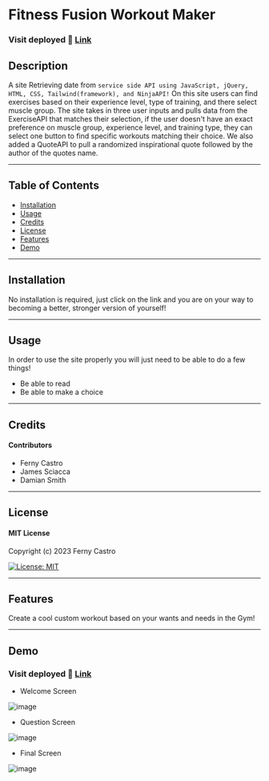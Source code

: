 # Fitness Fusion Workout Maker

### Visit deployed 🔗 [Link](https://fernycastro8.github.io/fitness-fusion-workout-maker/)

## Description

A site Retrieving date from ``service side API using JavaScript, jQuery, HTML, CSS, Tailwind(framework), and NinjaAPI!``
On this site users can find exercises based on their experience level, type of training, and there select muscle group. The site takes in three user inputs and pulls data from the ExerciseAPI that matches their selection, if the user doesn't have an exact preference on muscle group, experience level, and training type, they can select one button to find specific workouts matching their choice. We also added a QuoteAPI to pull a randomized inspirational quote followed by the author of the quotes name. 

---

## Table of Contents

- [Installation](#installation)
- [Usage](#usage)
- [Credits](#credits)
- [License](#license)
- [Features](#features)
- [Demo](#demo)

---

## Installation

No installation is required, just click on the link and you are on your way to becoming a better, stronger version of yourself!

---

## Usage

In order to use the site properly you will just need to be able to do a few things!

+ Be able to read
+ Be able to make a choice

---

## Credits

#### Contributors

+ Ferny Castro
+ James Sciacca
+ Damian Smith

---

## License

#### MIT License

Copyright (c) 2023 Ferny Castro

[![License: MIT](https://img.shields.io/badge/License-MIT-yellow.svg)](https://opensource.org/licenses/MIT)

---

## Features

Create a cool custom workout based on your wants and needs in the Gym!

---

## Demo

### Visit deployed 🔗 [Link](https://fernycastro8.github.io/fitness-fusion-workout-maker/)

* Welcome Screen
  
![image](https://user-images.githubusercontent.com/78399517/227413755-4635511d-5ed6-43f0-a598-8baa9a1baf59.png)

* Question Screen
  
![image](https://user-images.githubusercontent.com/78399517/227413853-8c4b67ac-9366-43a2-b066-e913af4ad640.png)

* Final Screen
  
![image](https://user-images.githubusercontent.com/78399517/227414003-1773e6f6-9580-4339-8abc-bff7f2cfc8b1.png)


